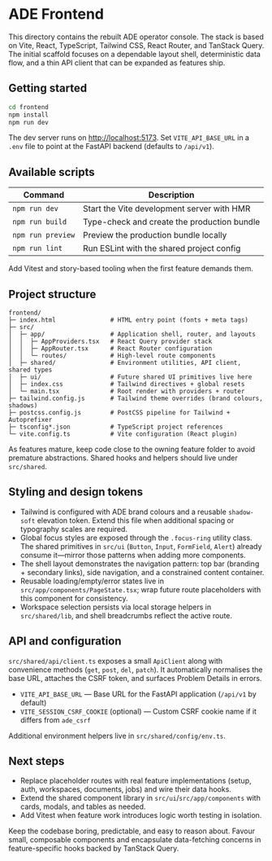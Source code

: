 # ADE Frontend

This directory contains the rebuilt ADE operator console. The stack is based on
Vite, React, TypeScript, Tailwind CSS, React Router, and TanStack Query. The
initial scaffold focuses on a dependable layout shell, deterministic data flow,
and a thin API client that can be expanded as features ship.

## Getting started

```bash
cd frontend
npm install
npm run dev
```

The dev server runs on <http://localhost:5173>. Set `VITE_API_BASE_URL` in a
`.env` file to point at the FastAPI backend (defaults to `/api/v1`).

## Available scripts

| Command         | Description                                  |
| --------------- | -------------------------------------------- |
| `npm run dev`   | Start the Vite development server with HMR   |
| `npm run build` | Type-check and create the production bundle  |
| `npm run preview` | Preview the production bundle locally     |
| `npm run lint`  | Run ESLint with the shared project config    |

Add Vitest and story-based tooling when the first feature demands them.

## Project structure

```
frontend/
├─ index.html               # HTML entry point (fonts + meta tags)
├─ src/
│  ├─ app/                  # Application shell, router, and layouts
│  │  ├─ AppProviders.tsx   # React Query provider stack
│  │  ├─ AppRouter.tsx      # React Router configuration
│  │  └─ routes/            # High-level route components
│  ├─ shared/               # Environment utilities, API client, shared types
│  ├─ ui/                   # Future shared UI primitives live here
│  ├─ index.css             # Tailwind directives + global resets
│  └─ main.tsx              # Root render with providers + router
├─ tailwind.config.js       # Tailwind theme overrides (brand colours, shadows)
├─ postcss.config.js        # PostCSS pipeline for Tailwind + Autoprefixer
├─ tsconfig*.json           # TypeScript project references
└─ vite.config.ts           # Vite configuration (React plugin)
```

As features mature, keep code close to the owning feature folder to avoid
premature abstractions. Shared hooks and helpers should live under `src/shared`.

## Styling and design tokens

- Tailwind is configured with ADE brand colours and a reusable `shadow-soft`
  elevation token. Extend this file when additional spacing or typography scales
  are required.
- Global focus styles are exposed through the `.focus-ring` utility class. The shared primitives in `src/ui`
  (`Button`, `Input`, `FormField`, `Alert`) already consume it—mirror those patterns when adding more components.
- The shell layout demonstrates the navigation pattern: top bar (branding +
  secondary links), side navigation, and a constrained content container.
- Reusable loading/empty/error states live in `src/app/components/PageState.tsx`; wrap future route placeholders with this component for consistency.
- Workspace selection persists via local storage helpers in `src/shared/lib`, and shell breadcrumbs reflect the active route.

## API and configuration

`src/shared/api/client.ts` exposes a small `ApiClient` along with convenience
methods (`get`, `post`, `del`, `patch`). It automatically normalises the base
URL, attaches the CSRF token, and surfaces Problem Details in errors.

- `VITE_API_BASE_URL` — Base URL for the FastAPI application (`/api/v1` by default)
- `VITE_SESSION_CSRF_COOKIE` (optional) — Custom CSRF cookie name if it differs
  from `ade_csrf`

Additional environment helpers live in `src/shared/config/env.ts`.

## Next steps

- Replace placeholder routes with real feature implementations (setup, auth,
  workspaces, documents, jobs) and wire their data hooks.
- Extend the shared component library in `src/ui`/`src/app/components` with cards, modals, and tables as needed.
- Add Vitest when feature work introduces logic worth testing in isolation.

Keep the codebase boring, predictable, and easy to reason about. Favour small,
composable components and encapsulate data-fetching concerns in feature-specific
hooks backed by TanStack Query.
